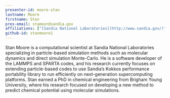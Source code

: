 ```yaml
---
presenter-id: moore-stan
lastname: Moore
firstname: Stan
pres-email: stamoor@sandia.gov
affiliations: ["[Sandia National Laboratories](http://www.sandia.gov/)"]
github-id: stanmoore1
---
```

Stan Moore is a computational scientist at Sandia National Laboratories specializing in particle-based simulation methods such as molecular dynamics and direct simulation Monte-Carlo. He is a software developer of the LAMMPS and SPARTA codes, and his research currently focuses on extending particle-based codes to use Sandia’s Kokkos performance portability library to run efficiently on next-generation supercomputing platforms. Stan earned a PhD in chemical engineering from Brigham Young University, where his research focused on developing a new method to predict chemical potential using molecular simulations.
